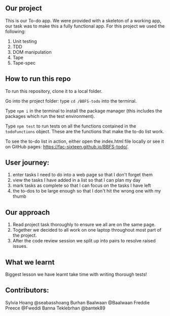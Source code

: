 ## Our project

This is our To-do app. We were provided with a skeleton of a working app, our task was to make this a fully functional app. 
For this project we used the following:

1. Unit testing
2. TDD 
3. DOM manipulation
4. Tape
5. Tape-spec


## How to run this repo

To run this repository, clone it to a local folder.

Go into the project folder: type `cd /BBFS-todo` into the terminal.

Type `npm i` in the terminal to install the package manager (this includes the packages which run the test environment).

Type `npm test` to run tests on all the functions contained in the `todoFunctions` object. These are the functions that make the to-do list work.

To see the to-do list in action, either open the index.html file locally or see it on GitHub pages: https://fac-sixteen.github.io/BBFS-todo/.

## User journey:

1. enter tasks I need to do into a web page so that I don't forget them
2. view the tasks I have added in a list so that I can plan my day
3. mark tasks as complete so that I can focus on the tasks I have left
4. the to-dos to be large enough so that I don't hit the wrong one with my thumb


## Our approach

1. Read project task thoroughly to ensure we all are on the same page.
2. Together we decided to all work on one laptop throughout most part of the project.
2. After the code review session we split up into pairs to resolve raised issues.



## What we learnt

Biggest lesson we have learnt take time with writing thorough tests!

## Contributors:

Sylvia Hoang @seabasshoang
Burhan Baalwaan @Baalwaan
Freddie Preece @Fweddi
Banna Teklebrhan @bantek89
